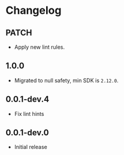 # Changelog

## PATCH

* Apply new lint rules.

## 1.0.0

* Migrated to null safety, min SDK is `2.12.0`.

## 0.0.1-dev.4

* Fix lint hints

## 0.0.1-dev.0

* Initial release
